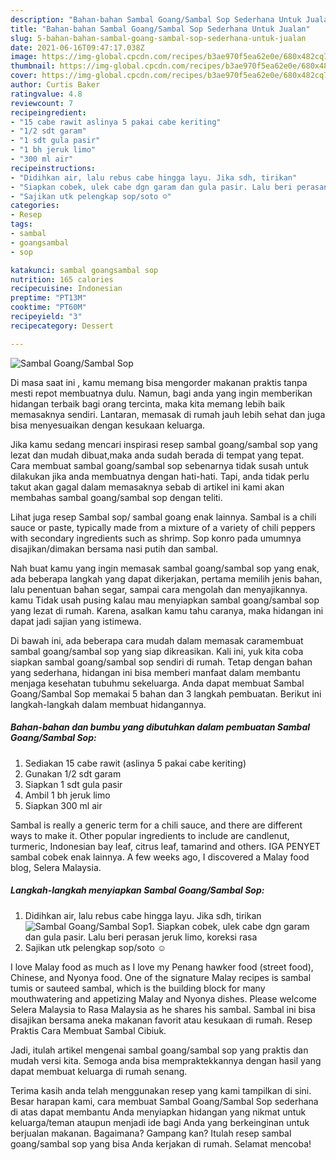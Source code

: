 ```yaml
---
description: "Bahan-bahan Sambal Goang/Sambal Sop Sederhana Untuk Jualan"
title: "Bahan-bahan Sambal Goang/Sambal Sop Sederhana Untuk Jualan"
slug: 5-bahan-bahan-sambal-goang-sambal-sop-sederhana-untuk-jualan
date: 2021-06-16T09:47:17.038Z
image: https://img-global.cpcdn.com/recipes/b3ae970f5ea62e0e/680x482cq70/sambal-goangsambal-sop-foto-resep-utama.jpg
thumbnail: https://img-global.cpcdn.com/recipes/b3ae970f5ea62e0e/680x482cq70/sambal-goangsambal-sop-foto-resep-utama.jpg
cover: https://img-global.cpcdn.com/recipes/b3ae970f5ea62e0e/680x482cq70/sambal-goangsambal-sop-foto-resep-utama.jpg
author: Curtis Baker
ratingvalue: 4.8
reviewcount: 7
recipeingredient:
- "15 cabe rawit aslinya 5 pakai cabe keriting"
- "1/2 sdt garam"
- "1 sdt gula pasir"
- "1 bh jeruk limo"
- "300 ml air"
recipeinstructions:
- "Didihkan air, lalu rebus cabe hingga layu. Jika sdh, tirikan"
- "Siapkan cobek, ulek cabe dgn garam dan gula pasir. Lalu beri perasan jeruk limo, koreksi rasa"
- "Sajikan utk pelengkap sop/soto ☺️"
categories:
- Resep
tags:
- sambal
- goangsambal
- sop

katakunci: sambal goangsambal sop 
nutrition: 165 calories
recipecuisine: Indonesian
preptime: "PT13M"
cooktime: "PT60M"
recipeyield: "3"
recipecategory: Dessert

---
```



![Sambal Goang/Sambal Sop](https://img-global.cpcdn.com/recipes/b3ae970f5ea62e0e/680x482cq70/sambal-goangsambal-sop-foto-resep-utama.jpg)

Di masa  saat ini , kamu memang bisa mengorder makanan praktis tanpa mesti repot membuatnya dulu. Namun, bagi anda yang ingin memberikan hidangan terbaik bagi orang tercinta, maka kita memang lebih baik memasaknya sendiri. Lantaran, memasak di rumah jauh lebih sehat dan juga bisa menyesuaikan dengan kesukaan keluarga.

Jika kamu sedang mencari inspirasi resep sambal goang/sambal sop yang lezat dan mudah dibuat,maka anda sudah berada di tempat yang tepat. Cara membuat sambal goang/sambal sop  sebenarnya tidak susah untuk dilakukan jika anda membuatnya dengan hati-hati. Tapi, anda tidak perlu takut akan gagal dalam memasaknya 
sebab di artikel ini kami akan membahas sambal goang/sambal sop dengan teliti.  

Lihat juga resep Sambal sop/ sambal goang enak lainnya. Sambal is a chili sauce or paste, typically made from a mixture of a variety of chili peppers with secondary ingredients such as shrimp. Sop konro pada umumnya disajikan/dimakan bersama nasi putih dan sambal.

Nah buat kamu yang ingin memasak sambal goang/sambal sop yang enak, ada beberapa langkah yang dapat dikerjakan, pertama memilih jenis bahan, lalu penentuan bahan segar, sampai cara mengolah dan menyajikannya. kamu Tidak usah pusing kalau mau menyiapkan sambal goang/sambal sop yang lezat di rumah. Karena, asalkan kamu  tahu caranya, maka hidangan ini dapat jadi sajian yang istimewa.

Di bawah ini, ada beberapa cara mudah dalam memasak caramembuat sambal goang/sambal sop yang siap dikreasikan. Kali ini, yuk kita coba siapkan sambal goang/sambal sop sendiri di rumah. Tetap dengan bahan yang sederhana, hidangan ini bisa memberi manfaat dalam membantu menjaga kesehatan tubuhmu sekeluarga. Anda dapat membuat Sambal Goang/Sambal Sop memakai 5 bahan dan 3 langkah pembuatan. Berikut ini langkah-langkah dalam membuat hidangannya.

<!--inarticleads1-->

##### Bahan-bahan dan bumbu yang dibutuhkan dalam pembuatan Sambal Goang/Sambal Sop:

1. Sediakan 15 cabe rawit (aslinya 5 pakai cabe keriting)
1. Gunakan 1/2 sdt garam
1. Siapkan 1 sdt gula pasir
1. Ambil 1 bh jeruk limo
1. Siapkan 300 ml air


Sambal is really a generic term for a chili sauce, and there are different ways to make it. Other popular ingredients to include are candlenut, turmeric, Indonesian bay leaf, citrus leaf, tamarind and others. IGA PENYET sambal cobek enak lainnya. A few weeks ago, I discovered a Malay food blog, Selera Malaysia. 

<!--inarticleads2-->

##### Langkah-langkah menyiapkan Sambal Goang/Sambal Sop:

1. Didihkan air, lalu rebus cabe hingga layu. Jika sdh, tirikan
<img src="https://img-global.cpcdn.com/steps/c14d8b4f659b7a51/160x128cq70/sambal-goangsambal-sop-langkah-memasak-1-foto.jpg" alt="Sambal Goang/Sambal Sop">1. Siapkan cobek, ulek cabe dgn garam dan gula pasir. Lalu beri perasan jeruk limo, koreksi rasa
1. Sajikan utk pelengkap sop/soto ☺️


I love Malay food as much as I love my Penang hawker food (street food), Chinese, and Nyonya food. One of the signature Malay recipes is sambal tumis or sauteed sambal, which is the building block for many mouthwatering and appetizing Malay and Nyonya dishes. Please welcome Selera Malaysia to Rasa Malaysia as he shares his sambal. Sambal ini bisa disajikan bersama aneka makanan favorit atau kesukaan di rumah. Resep Praktis Cara Membuat Sambal Cibiuk. 

Jadi, itulah artikel mengenai  sambal goang/sambal sop  yang praktis dan mudah versi kita. Semoga anda bisa mempraktekkannya dengan hasil yang dapat membuat keluarga di rumah senang. 

Terima kasih anda telah menggunakan resep yang kami tampilkan di sini. Besar harapan kami, cara membuat  Sambal Goang/Sambal Sop sederhana di atas dapat membantu Anda menyiapkan hidangan yang nikmat untuk keluarga/teman ataupun menjadi ide bagi Anda yang berkeinginan untuk berjualan makanan. Bagaimana? Gampang kan? Itulah resep sambal goang/sambal sop yang bisa Anda kerjakan di rumah. Selamat mencoba!

